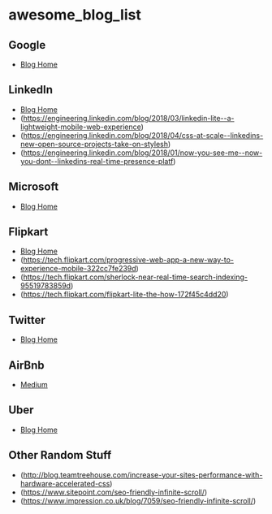 # awesome_blog_list

## Google
* [Blog Home](https://developers.googleblog.com/)

## LinkedIn
* [Blog Home](https://engineering.linkedin.com)
* (https://engineering.linkedin.com/blog/2018/03/linkedin-lite--a-lightweight-mobile-web-experience)
* (https://engineering.linkedin.com/blog/2018/04/css-at-scale--linkedins-new-open-source-projects-take-on-stylesh)
* (https://engineering.linkedin.com/blog/2018/01/now-you-see-me--now-you-dont--linkedins-real-time-presence-platf)

## Microsoft
* [Blog Home](https://engineering.microsoft.com/)

## Flipkart
* [Blog Home](https://tech.flipkart.com/)
* (https://tech.flipkart.com/progressive-web-app-a-new-way-to-experience-mobile-322cc7fe239d)
* (https://tech.flipkart.com/sherlock-near-real-time-search-indexing-95519783859d)
* (https://tech.flipkart.com/flipkart-lite-the-how-172f45c4dd20)

## Twitter
* [Blog Home](https://blog.twitter.com/engineering/en_us.html)

## AirBnb
* [Medium](https://medium.com/airbnb-engineering)

## Uber
* [Blog Home](https://eng.uber.com/)

## Other Random Stuff
* (http://blog.teamtreehouse.com/increase-your-sites-performance-with-hardware-accelerated-css)
* (https://www.sitepoint.com/seo-friendly-infinite-scroll/)
* (https://www.impression.co.uk/blog/7059/seo-friendly-infinite-scroll/)
